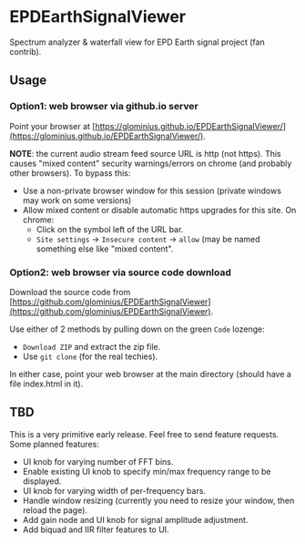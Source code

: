 # EPDEarthSignalViewer
Spectrum analyzer &amp; waterfall view for EPD Earth signal project (fan contrib).

## Usage

### Option1: web browser via github.io server

Point your browser at [https://glominius.github.io/EPDEarthSignalViewer/](https://glominius.github.io/EPDEarthSignalViewer/).

**NOTE**: the current audio stream feed source URL is http (not https).  This causes "mixed content" security warnings/errors on chrome (and probably other browsers).  To bypass this:

- Use a non-private browser window for this session (private windows may work on some versions)
- Allow mixed content or disable automatic https upgrades for this site.  On chrome:
  - Click on the symbol left of the URL bar.
  - `Site settings` -> `Insecure content` -> `allow` (may be named something else like "mixed content".

### Option2: web browser via source code download

Download the source code from [https://github.com/glominius/EPDEarthSignalViewer](https://github.com/glominius/EPDEarthSignalViewer).

Use either of 2 methods by pulling down on the green `Code` lozenge:
- `Download ZIP` and extract the zip file.
- Use `git clone` (for the real techies).

In either case, point your web browser at the main directory (should have a file index.html in it).

## TBD

This is a very primitive early release.  Feel free to send feature requests.  Some planned features:
- UI knob for varying number of FFT bins.
- Enable existing UI knob to specify min/max frequency range to be displayed.
- UI knob for varying width of per-frequency bars.
- Handle window resizing (currently you need to resize your window, then reload the page).
- Add gain node and UI knob for signal amplitude adjustment.
- Add biquad and IIR filter features to UI.
